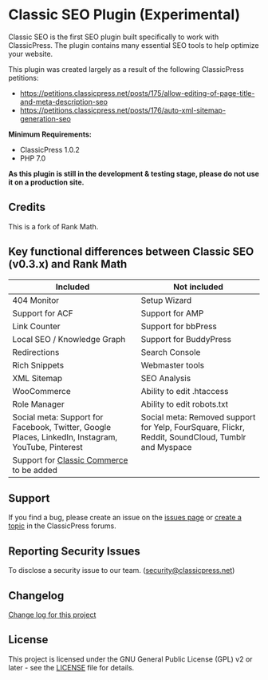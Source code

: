# Classic SEO Plugin (Experimental)

Classic SEO is the first SEO plugin built specifically to work with ClassicPress. The plugin contains many essential SEO tools to help optimize your website.

This plugin was created largely as a result of the following ClassicPress petitions:

- https://petitions.classicpress.net/posts/175/allow-editing-of-page-title-and-meta-description-seo
- https://petitions.classicpress.net/posts/176/auto-xml-sitemap-generation-seo


**Minimum Requirements:**

- ClassicPress 1.0.2
- PHP 7.0

**As this plugin is still in the development & testing stage, please do not use it on a production site.**

## Credits
This is a fork of Rank Math.

## Key functional differences between Classic SEO (v0.3.x) and Rank Math

**Included** | **Not included**
-------------|-----------------
404 Monitor|Setup Wizard
Support for ACF|Support for AMP
Link Counter|Support for bbPress
Local SEO / Knowledge Graph|Support for BuddyPress
Redirections|Search Console
Rich Snippets|Webmaster tools
XML Sitemap|SEO Analysis
WooCommerce|Ability to edit .htaccess
Role Manager|Ability to edit robots.txt
Social meta: Support for Facebook, Twitter, Google Places, LinkedIn, Instagram, YouTube, Pinterest|Social meta: Removed support for Yelp, FourSquare, Flickr, Reddit, SoundCloud, Tumblr and Myspace
Support for [Classic Commerce](https://github.com/ClassicPress-research/classic-commerce) to be added|

## Support
If you find a bug, please create an issue on the [issues page](https://github.com/ClassicPress-research/classicpress-seo/issues) or [create a topic](https://forums.classicpress.net/) in the ClassicPress forums.

## Reporting Security Issues
To disclose a security issue to our team. (security@classicpress.net)

## Changelog
[Change log for this project](CHANGES.md)

## License
This project is licensed under the GNU General Public License (GPL) v2 or later - see the [LICENSE](LICENSE) file for details.